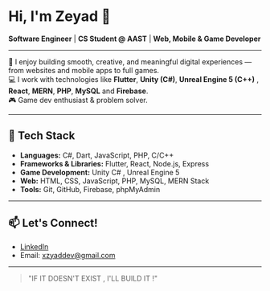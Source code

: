 
# Hi, I'm Zeyad 👋

**Software Engineer** | **CS Student @ AAST** | **Web, Mobile & Game Developer**

---

🎯 I enjoy building smooth, creative, and meaningful digital experiences — from websites and mobile apps to full games.  
💻 I work with technologies like **Flutter**, **Unity (C#)**, **Unreal Engine 5 (C++)** , **React**, **MERN**, **PHP**, **MySQL** and **Firebase**.  
🎮 Game dev enthusiast & problem solver.

---

## 🔧 Tech Stack

- **Languages:** C#, Dart, JavaScript, PHP, C/C++
- **Frameworks & Libraries:** Flutter, React, Node.js, Express
- **Game Development:** Unity C# , Unreal Engine 5 
- **Web:** HTML, CSS, JavaScript, PHP, MySQL, MERN Stack
- **Tools:** Git, GitHub, Firebase, phpMyAdmin

---

## 📫 Let's Connect!

- [LinkedIn](www.linkedin.com/in/zeyad-abdelwahab-45ab30224) 
- Email: xzyaddev@gmail.com

---

> "IF IT DOESN'T EXIST , I'LL BUILD IT !"

